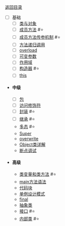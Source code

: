 <meta name="viewport" content="width=device-width, initial-scale=1.0, viewport-fit=cover">

[返回目录](Home.md)

- [ ] 基础
	- [ ] [类与对象](类与对象.md)
	- [ ] [成员方法](成员方法.md) #⭐️ 
	- [ ] [成员方法传参机制](成员方法传参机制.md) #⭐️ 
	- [ ] [方法递归调用](方法递归调用.md)
	- [ ] [overload](overload) 
	- [ ] [可变参数](可变参数.md) 
	- [ ] [作用域](作用域.md) 
	- [ ] [构造器](构造器.md) #⭐️ 
	- [ ] [this](this.md) 
- #### 中级
	- [ ] [包](包.md)
	- [ ] [访问修饰符](访问修饰符.md) 
	- [ ] [封装](封装.md) #⭐️ 
	- [ ] [继承](继承.md) #⭐️ 
	- [多态](多态.md) #⭐️ 
	- [Super](Super.md) 
	- [overwrite](overwrite.md) 
	- [Object类详解](Object类详解.md) 
	- [断点调试](断点调试.md) 
- #### 高级 
	- [类变量和类方法](类变量和类方法.md) #⭐️ 
	- [main方法语法](main方法语法.md) 
	- [代码块](代码块.md) 
	- [单例设计模式](单例设计模式.md) 
	- [final](final.md) 
	- [抽象类](抽象类.md) 
	- [接口](接口.md) #⭐️ 
	- [内部类](内部类.md) #⭐️ 